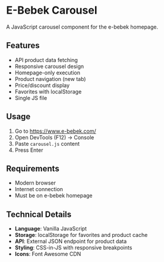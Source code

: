# E-Bebek Carousel

A JavaScript carousel component for the e-bebek homepage.

## Features

- API product data fetching
- Responsive carousel design
- Homepage-only execution
- Product navigation (new tab)
- Price/discount display
- Favorites with localStorage
- Single JS file

## Usage

1. Go to https://www.e-bebek.com/
2. Open DevTools (F12) → Console
3. Paste `carousel.js` content
4. Press Enter

## Requirements

- Modern browser
- Internet connection
- Must be on e-bebek homepage

## Technical Details

- **Language**: Vanilla JavaScript
- **Storage**: localStorage for favorites and product cache
- **API**: External JSON endpoint for product data
- **Styling**: CSS-in-JS with responsive breakpoints
- **Icons**: Font Awesome CDN


